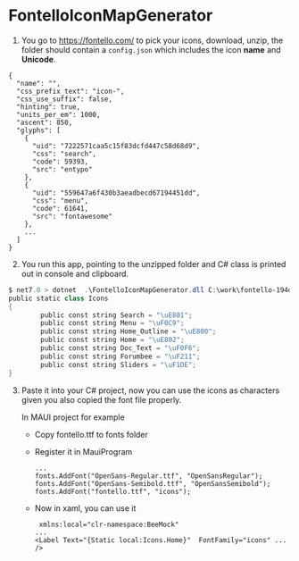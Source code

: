 # FontelloIconMapGenerator

1. You go to https://fontello.com/ to pick your icons, download, unzip, the folder should contain a `config.json` which includes the icon **name** and **Unicode**.



```
{
  "name": "",
  "css_prefix_text": "icon-",
  "css_use_suffix": false,
  "hinting": true,
  "units_per_em": 1000,
  "ascent": 850,
  "glyphs": [
    {
      "uid": "7222571caa5c15f83dcfd447c58d68d9",
      "css": "search",
      "code": 59393,
      "src": "entypo"
    },
    {
      "uid": "559647a6f430b3aeadbecd67194451dd",
      "css": "menu",
      "code": 61641,
      "src": "fontawesome"
    },
	...
  ]
}
```

2. You run this app, pointing to the unzipped folder and C# class is printed out in console and clipboard.

```powershell
$ net7.0 > dotnet  .\FontelloIconMapGenerator.dll C:\work\fontello-194d84f3
public static class Icons
{
        public const string Search = "\uE801";
        public const string Menu = "\uF0C9";
        public const string Home_Outline = "\uE800";
        public const string Home = "\uE802";
        public const string Doc_Text = "\uF0F6";
        public const string Forumbee = "\uF211";
        public const string Sliders = "\uF1DE";
}


```

3. Paste it into your C# project, now you can use the icons as characters given you also copied the font file properly.

   In MAUI project for example

   * Copy fontello.ttf to fonts folder 

   * Register it in MauiProgram
     ```
     ...
     fonts.AddFont("OpenSans-Regular.ttf", "OpenSansRegular");
     fonts.AddFont("OpenSans-Semibold.ttf", "OpenSansSemibold");
     fonts.AddFont("fontello.ttf", "icons");
     ```

   * Now in xaml, you can use it 
     ```
      xmlns:local="clr-namespace:BeeMock"
     ...
     <Label Text="{Static local:Icons.Home}"  FontFamily="icons" ... />
     ```

     

​		
